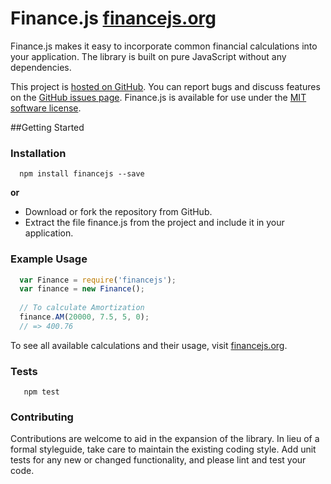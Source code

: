 Finance.js
[financejs.org](http://financejs.org)
==========

Finance.js makes it easy to incorporate common financial calculations into your application. The library is built on pure JavaScript without any dependencies.

This project is [hosted on GitHub](https://github.com/essamjoubori/finance.js). You can report bugs and discuss features on the [GitHub issues page](https://github.com/essamjoubori/finance.js/issues). Finance.js is available for use under the [MIT software license](https://github.com/essamjoubori/finance.js/blob/master/LICENSE.md).

##Getting Started

### Installation

```shell
  npm install financejs --save
```
**or**

- Download or fork the repository from GitHub.
- Extract the file finance.js from the project and include it in your application.

### Example Usage

```js
  var Finance = require('financejs');
  var finance = new Finance();
  
  // To calculate Amortization
  finance.AM(20000, 7.5, 5, 0);
  // => 400.76
```
To see all available calculations and their usage, visit [financejs.org](http://financejs.org).

### Tests

```shell
   npm test
``` 

### Contributing

Contributions are welcome to aid in the expansion of the library. In lieu of a formal styleguide, take care to maintain the existing coding style. Add unit tests for any new or changed functionality, and please lint and test your code.
